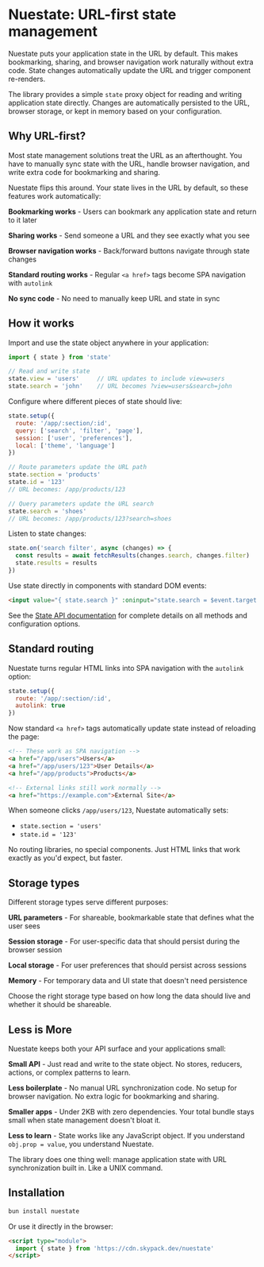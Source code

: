 
# **Nuestate:** URL-first state management
Nuestate puts your application state in the URL by default. This makes bookmarking, sharing, and browser navigation work naturally without extra code. State changes automatically update the URL and trigger component re-renders.

The library provides a simple `state` proxy object for reading and writing application state directly. Changes are automatically persisted to the URL, browser storage, or kept in memory based on your configuration.


## Why URL-first?
Most state management solutions treat the URL as an afterthought. You have to manually sync state with the URL, handle browser navigation, and write extra code for bookmarking and sharing.

Nuestate flips this around. Your state lives in the URL by default, so these features work automatically:

**Bookmarking works** - Users can bookmark any application state and return to it later

**Sharing works** - Send someone a URL and they see exactly what you see

**Browser navigation works** - Back/forward buttons navigate through state changes

**Standard routing works** - Regular `<a href>` tags become SPA navigation with `autolink`

**No sync code** - No need to manually keep URL and state in sync

## How it works

Import and use the state object anywhere in your application:

```javascript
import { state } from 'state'

// Read and write state
state.view = 'users'     // URL updates to include view=users
state.search = 'john'    // URL becomes ?view=users&search=john
```

Configure where different pieces of state should live:

```javascript
state.setup({
  route: '/app/:section/:id',
  query: ['search', 'filter', 'page'],
  session: ['user', 'preferences'],
  local: ['theme', 'language']
})

// Route parameters update the URL path
state.section = 'products'
state.id = '123'
// URL becomes: /app/products/123

// Query parameters update the URL search
state.search = 'shoes'
// URL becomes: /app/products/123?search=shoes
```

Listen to state changes:

```javascript
state.on('search filter', async (changes) => {
  const results = await fetchResults(changes.search, changes.filter)
  state.results = results
})
```

Use state directly in components with standard DOM events:

```html
<input value="{ state.search }" :oninput="state.search = $event.target.value">
```

See the [State API documentation](/docs/state-api) for complete details on all methods and configuration options.

## Standard routing

Nuestate turns regular HTML links into SPA navigation with the `autolink` option:

```javascript
state.setup({
  route: '/app/:section/:id',
  autolink: true
})
```

Now standard `<a href>` tags automatically update state instead of reloading the page:

```html
<!-- These work as SPA navigation -->
<a href="/app/users">Users</a>
<a href="/app/users/123">User Details</a>
<a href="/app/products">Products</a>

<!-- External links still work normally -->
<a href="https://example.com">External Site</a>
```

When someone clicks `/app/users/123`, Nuestate automatically sets:
- `state.section = 'users'`
- `state.id = '123'`

No routing libraries, no special components. Just HTML links that work exactly as you'd expect, but faster.

## Storage types

Different storage types serve different purposes:

**URL parameters** - For shareable, bookmarkable state that defines what the user sees

**Session storage** - For user-specific data that should persist during the browser session

**Local storage** - For user preferences that should persist across sessions

**Memory** - For temporary data and UI state that doesn't need persistence

Choose the right storage type based on how long the data should live and whether it should be shareable.

## Less is More

Nuestate keeps both your API surface and your applications small:

**Small API** - Just read and write to the state object. No stores, reducers, actions, or complex patterns to learn.

**Less boilerplate** - No manual URL synchronization code. No setup for browser navigation. No extra logic for bookmarking and sharing.

**Smaller apps** - Under 2KB with zero dependencies. Your total bundle stays small when state management doesn't bloat it.

**Less to learn** - State works like any JavaScript object. If you understand `obj.prop = value`, you understand Nuestate.

The library does one thing well: manage application state with URL synchronization built in. Like a UNIX command.

## Installation

```bash
bun install nuestate
```

Or use it directly in the browser:

```html
<script type="module">
  import { state } from 'https://cdn.skypack.dev/nuestate'
</script>
```